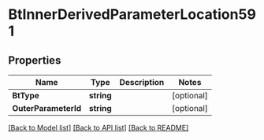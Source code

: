 # BtInnerDerivedParameterLocation591

## Properties

Name | Type | Description | Notes
------------ | ------------- | ------------- | -------------
**BtType** | **string** |  | [optional] 
**OuterParameterId** | **string** |  | [optional] 

[[Back to Model list]](../README.md#documentation-for-models) [[Back to API list]](../README.md#documentation-for-api-endpoints) [[Back to README]](../README.md)


